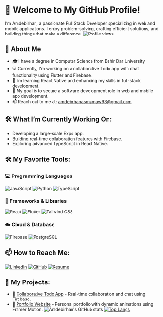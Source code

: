 # 👋 Welcome to My GitHub Profile!

I’m Amdebirhan, a passionate Full Stack Developer specializing in web and mobile applications. I enjoy problem-solving, crafting efficient solutions, and building things that make a difference.
![Profile views](https://komarev.com/ghpvc/?username=amde-asme-prog&color=green)
## 💬 About Me
- 🎓 I have a degree in Computer Science from Bahir Dar University.
- 💻 Currently, I'm working on a collaborative Todo app with chat functionality using Flutter and Firebase.
- 🌱 I’m learning React Native and enhancing my skills in full-stack development.
- 🚀 My goal is to secure a software development role in web and mobile app development.
- 📫 Reach out to me at: amdebrhanasmamaw93@gmail.com

## 🛠️ What I’m Currently Working On:
- Developing a large-scale Expo app.
- Building real-time collaboration features with Firebase.
- Exploring advanced TypeScript in React Native.

## 🛠️ My Favorite Tools:
### 💻 Programming Languages
![JavaScript](https://img.shields.io/badge/-JavaScript-F7DF1E?logo=javascript&logoColor=black&style=flat-square)
![Python](https://img.shields.io/badge/-Python-3776AB?logo=python&logoColor=white&style=flat-square)
![TypeScript](https://img.shields.io/badge/-TypeScript-007ACC?logo=typescript&logoColor=white&style=flat-square)

### 🧰 Frameworks & Libraries
![React](https://img.shields.io/badge/-React-61DAFB?logo=react&logoColor=white&style=flat-square)
![Flutter](https://img.shields.io/badge/-Flutter-02569B?logo=flutter&logoColor=white&style=flat-square)
![Tailwind CSS](https://img.shields.io/badge/-Tailwind%20CSS-06B6D4?logo=tailwindcss&logoColor=white&style=flat-square)

### ☁️ Cloud & Database
![Firebase](https://img.shields.io/badge/-Firebase-FFCA28?logo=firebase&logoColor=black&style=flat-square)
![PostgreSQL](https://img.shields.io/badge/-PostgreSQL-336791?logo=postgresql&logoColor=white&style=flat-square)

## 📫 How to Reach Me:
[![LinkedIn](https://img.shields.io/badge/-LinkedIn-0077B5?logo=linkedin&logoColor=white&style=flat-square)](https://linkedin.com/in/amdebirhan-asmamaw/)
[![GitHub](https://img.shields.io/badge/-GitHub-181717?logo=github&logoColor=white&style=flat-square)](https://github.com/amde-asme-prog)
[![Resume](https://img.shields.io/badge/-Resume-FF4500?logo=adobe-acrobat-reader&logoColor=white&style=flat-square)](https://yourresumelink.com)

## 📂 My Projects:
- 🚀 [Collaborative Todo App](https://github.com/amde-asme-prog/todo-app) - Real-time collaboration and chat using Firebase.
- 🎨 [Portfolio Website](https://github.com/amde-asme-prog/portfolio) - Personal portfolio with dynamic animations using Framer Motion.
![Amdebirhan's GitHub stats](https://github-readme-stats.vercel.app/api?username=amde-asme-prog&show_icons=true&theme=radical)
[![Top Langs](https://github-readme-stats.vercel.app/api/top-langs/?username=amde-asme-prog&layout=compact)](https://github.com/amde-asme-prog/github-readme-stats)


<!--
**amde-asme-prog/amde-asme-prog** is a ✨ _special_ ✨ repository because its `README.md` (this file) appears on your GitHub profile.

Here are some ideas to get you started:

- 🔭 I’m currently working on ...
- 🌱 I’m currently learning ...
- 👯 I’m looking to collaborate on ...
- 🤔 I’m looking for help with ...
- 💬 Ask me about ...
- 📫 How to reach me: ...
- 😄 Pronouns: ...
- ⚡ Fun fact: ...
-->
